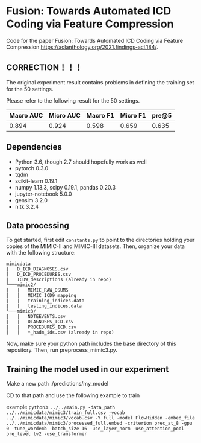 # Fusion: Towards Automated ICD Coding via Feature Compression
Code for the paper Fusion: Towards Automated ICD Coding via Feature Compression https://aclanthology.org/2021.findings-acl.184/.
## CORRECTION！！！
The original experiment result contains problems in defining the training set for the 50 settings.

Please refer to the following result for the 50 settings.

|  Macro AUC | Micro AUC | Macro F1 | Micro F1 | pre@5 |
|  ----  | ----  |  ----  | ----   | ----  |
| 0.894  | 0.924 | 0.598  | 0.659  | 0.635 |
## Dependencies
* Python 3.6, though 2.7 should hopefully work as well
* pytorch 0.3.0
* tqdm
* scikit-learn 0.19.1
* numpy 1.13.3, scipy 0.19.1, pandas 0.20.3
* jupyter-notebook 5.0.0
* gensim 3.2.0
* nltk 3.2.4



## Data processing

To get started, first edit `constants.py` to point to the directories holding your copies of the MIMIC-II and MIMIC-III datasets. Then, organize your data with the following structure:
```
mimicdata
|   D_ICD_DIAGNOSES.csv
|   D_ICD_PROCEDURES.csv
|   ICD9_descriptions (already in repo)
└───mimic2/
|   |   MIMIC_RAW_DSUMS
|   |   MIMIC_ICD9_mapping
|   |   training_indices.data
|   |   testing_indices.data
└───mimic3/
|   |   NOTEEVENTS.csv
|   |   DIAGNOSES_ICD.csv
|   |   PROCEDURES_ICD.csv
|   |   *_hadm_ids.csv (already in repo)
```

Now, make sure your python path includes the base directory of this repository. Then, run preprocess_mimic3.py.

## Training the model used in our experiment

Make a new path ./predictions/my_model

CD to that path and use the following example to train

example `python3 ../../main.py -data_path ../../mimicdata/mimic3/train_full.csv -vocab ../../mimicdata/mimic3/vocab.csv -Y full -model FlowHidden -embed_file ../../mimicdata/mimic3/processed_full.embed -criterion prec_at_8 -gpu 0 -tune_wordemb -batch_size 16 -use_layer_norm -use_attention_pool -pre_level lv2 -use_transformer`




